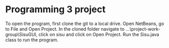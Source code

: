 # Programming 3 project 
To open the program, first clone the git to a local drive. Open NetBeans, go to File and Open Project. In the cloned folder navigate to ...\project-work-group\SisuGUI, click on sisu and click on Open Project. Run the Sisu.java class to run the program. 



